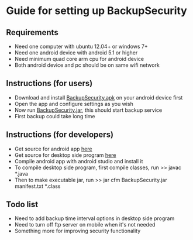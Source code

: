 # Guide for setting up BackupSecurity

## Requirements
+ Need one computer with ubuntu 12.04+ or windows 7+
+ Need one android device with android 5.1 or higher
+ Need minimum quad core arm cpu for android device
+ Both android device and pc should be on same wifi network

## Instructions (for users)
+ Download and install [BackupSecurity.apk](https://github.com/ARUG18/BackupSecurity/raw/master/app/release/app-release.apk) on your android device first
+ Open the app and configure settings as you wish
+ Now run [BackupSecurity.jar](https://raw.githubusercontent.com/ARUG18/BackupSecurity-Desktop/master/BackupSecurity.jar), this should start backup service
+ First backup could take long time

## Instructions (for developers)
+ Get source for android app [here](https://github.com/ARUG18/BackupSecurity)
+ Get source for desktop side program [here](https://github.com/ARUG18/BackupSecurity-Desktop)
+ Compile android app with android studio and install it
+ To compile desktop side program, first compile classes, run >> javac *.java
+ Then to make executable jar, run >> jar cfm BackupSecurity.jar manifest.txt *.class

## Todo list
+ Need to add backup time interval options in desktop side program
+ Need to turn off ftp server on mobile when it's not needed
+ Something more for improving security functionality
